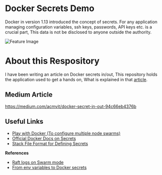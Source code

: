 # Docker Secrets Demo

Docker in version 1.13 introduced the concept of secrets. For any application managing configuration variables, ssh keys, passwords, API keys etc. is a crucial part, This data is not be disclosed to anyone outside the authority.

![Feature Image](https://cdn-images-1.medium.com/max/800/1*S1nFh5WqzOIShRm_g1prXw.jpeg)

# About this Respository

I have been writing an article on Docker secrets in/out, This repository holds the application used to get a hands on, What is explained in that [article](https://medium.com/acmvit/docker-secret-in-out-94c66eb4376b).

## Medium Article

https://medium.com/acmvit/docker-secret-in-out-94c66eb4376b

## Useful Links

* [Play with Docker (To configure multiple node swarms)](https://labs.play-with-docker.com/)
* [Official Docker Docs on Secrets](https://docs.docker.com/engine/swarm/secrets/)
* [Stack File Format for Defining Secrets](https://docs.docker.com/compose/compose-file/#secrets)

**References**

* [Raft logs on Swarm mode](https://medium.com/lucjuggery/raft-logs-on-swarm-mode-1351eff1e690)
* [From env variables to Docker secrets](https://medium.com/lucjuggery/from-env-variables-to-docker-secrets-bc8802cacdfd)